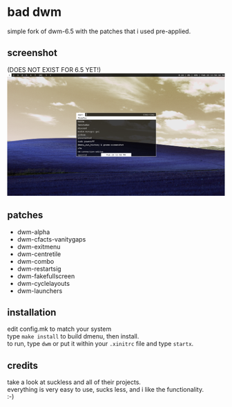 bad dwm
============================
simple fork of dwm-6.5 with the patches that i used pre-applied.

screenshot
----------
(DOES NOT EXIST FOR 6.5 YET!) ![dwm-patched](example.png?raw=true)


patches
------------
* dwm-alpha
* dwm-cfacts-vanitygaps
* dwm-exitmenu
* dwm-centretile
* dwm-combo
* dwm-restartsig
* dwm-fakefullscreen
* dwm-cyclelayouts
* dwm-launchers

installation
------------
edit config.mk to match your system<br/>
type `make install` to build dmenu, then install.<br/>
to run, type `dwm` or put it within your `.xinitrc` file and type `startx`.

credits
-------
take a look at suckless and all of their projects.<br/>
everything is very easy to use, sucks less, and i like the functionality.<br/>
:-)
